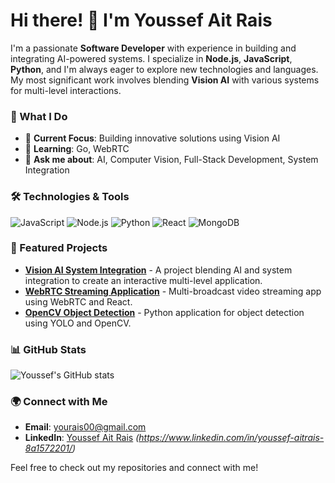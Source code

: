 # Hi there! 👋 I'm Youssef Ait Rais

I'm a passionate **Software Developer** with experience in building and integrating AI-powered systems. I specialize in **Node.js**, **JavaScript**, **Python**, and I'm always eager to explore new technologies and languages. My most significant work involves blending **Vision AI** with various systems for multi-level interactions.

### 🚀 What I Do
- 🔭 **Current Focus**: Building innovative solutions using Vision AI  
- 🌱 **Learning**: Go, WebRTC  
- 💬 **Ask me about**: AI, Computer Vision, Full-Stack Development, System Integration  

### 🛠️ Technologies & Tools
![JavaScript](https://img.shields.io/badge/-JavaScript-F7DF1E?logo=javascript&logoColor=black)
![Node.js](https://img.shields.io/badge/-Node.js-339933?logo=node.js&logoColor=white)
![Python](https://img.shields.io/badge/-Python-3776AB?logo=python&logoColor=white)
![React](https://img.shields.io/badge/-React-61DAFB?logo=react&logoColor=black)
![MongoDB](https://img.shields.io/badge/-MongoDB-47A248?logo=mongodb&logoColor=white)

### 🌟 Featured Projects
- **[Vision AI System Integration](#)** - A project blending AI and system integration to create an interactive multi-level application.
- **[WebRTC Streaming Application](#)** - Multi-broadcast video streaming app using WebRTC and React.
- **[OpenCV Object Detection](#)** - Python application for object detection using YOLO and OpenCV.
  
### 📊 GitHub Stats
![Youssef's GitHub stats](https://github-readme-stats.vercel.app/api?username=redxyoussef01&show_icons=true&theme=radical)

### 🌍 Connect with Me
- **Email**: [yourais00@gmail.com](mailto:yourais00@gmail.com)
- **LinkedIn**: [Youssef Ait Rais](#) _(https://www.linkedin.com/in/youssef-aitrais-8a1572201/)_

Feel free to check out my repositories and connect with me!
